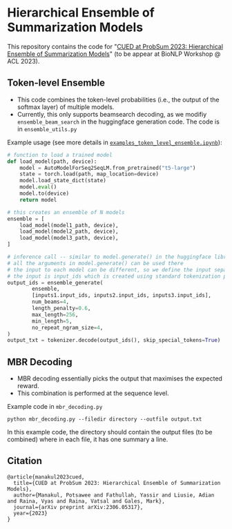 # Hierarchical Ensemble of Summarization Models
This repository contains the code for "[CUED at ProbSum 2023: Hierarchical Ensemble of Summarization Models](https://arxiv.org/abs/2306.05317)" (to be appear at BioNLP Workshop @ ACL 2023).

## Token-level Ensemble
- This code combines the token-level probabilities (i.e., the output of the softmax layer) of multiple models.
- Currently, this only supports beamsearch decoding, as we modifiy `ensemble_beam_search` in the huggingface generation code. The code is in `ensemble_utils.py`

Example usage (see more details in [```examples_token_level_ensemble.ipynb```](examples_token_level_ensemble.ipynb)):

```python
# function to load a trained model
def load_model(path, device):
    model = AutoModelForSeq2SeqLM.from_pretrained("t5-large")
    state = torch.load(path, map_location=device)
    model.load_state_dict(state)
    model.eval()
    model.to(device)
    return model

# this creates an ensemble of N models   
ensemble = [
    load_model(model1_path, device),
    load_model(model2_path, device),
    load_model(model3_path, device),
]

# inference call -- similar to model.generate() in the huggingface library
# all the arguments in model.generate() can be used there
# the input to each model can be different, so we define the input separately
# the input is input_ids which is created using standard tokenization process
output_ids = ensemble_generate(
        ensemble,
        [inputs1.input_ids, inputs2.input_ids, inputs3.input_ids],
        num_beams=4,
        length_penalty=0.6,
        max_length=256,
        min_length=5,
        no_repeat_ngram_size=4,
)
output_txt = tokenizer.decode(output_ids(), skip_special_tokens=True)
```

## MBR Decoding
- MBR decoding essentially picks the output that maximises the expected reward.
- This combination is performed at the sequence level.

Example code in `mbr_decoding.py`

```
python mbr_decoding.py --filedir directory --outfile output.txt
```

In this example code, the directory should contain the output files (to be combined) where in each file, it has one summary a line.


## Citation
```
@article{manakul2023cued,
  title={CUED at ProbSum 2023: Hierarchical Ensemble of Summarization Models},
  author={Manakul, Potsawee and Fathullah, Yassir and Liusie, Adian and Raina, Vyas and Raina, Vatsal and Gales, Mark},
  journal={arXiv preprint arXiv:2306.05317},
  year={2023}
}
```
